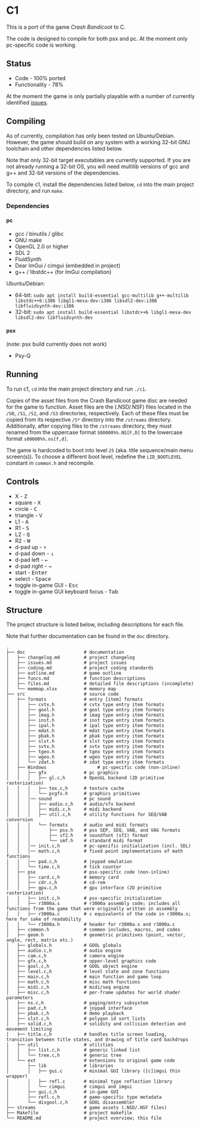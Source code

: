 # C1 #

This is a port of the game *Crash Bandicoot* to C.

The code is designed to compile for both psx and pc. At the moment only pc-specific code is working.

## Status ##

- Code - 100% ported
- Functionality - 78%

At the moment the game is only partially playable with a number of currently identified [issues](doc/issues.md).

## Compiling ##

As of currently, compilation has only been tested on Ubuntu/Debian. However, the game should build on any system with a working 32-bit GNU toolchain and other dependencies listed below.

Note that only 32-bit target executables are currently supported. If you are not already running a 32-bit OS, you will need multilib versions of gcc and g++ and 32-bit versions of the dependencies.

To compile c1, install the dependencies listed below, `cd` into the main project directory, and run `make`.

### Dependencies ###

#### pc ####
- gcc / binutils / glibc
- GNU make
- OpenGL 2.0 or higher
- SDL 2
- FluidSynth
- Dear ImGui / cimgui (embedded in project)
- g++ / libstdc++ (for ImGui compilation)

Ubuntu/Debian:

- 64-bit: `sudo apt install build-essential gcc-multilib g++-multilib libstdc++6:i386 libgl1-mesa-dev:i386 libsdl2-dev:i386 libfluidsynth-dev:i386`
- 32-bit: `sudo apt install build-essential libstdc++6 libgl1-mesa-dev libsdl2-dev libfluidsynth-dev`

#### psx ####
(note: psx build currently does not work)

- Psy-Q

## Running ##

To run c1, `cd` into the main project directory and run `./c1`.

Copies of the asset files from the Crash Bandicoot game disc are needed for the game to function. Asset files are the (.NSD/.NSF) files located in the `/S0`, `/S1`, `/S2`, and `/S3` directories, respectively. Each of these files must be copied from its respective `/S*` directory into the `/streams` directory. Additionally, after copying files to the `/streams` directory, they must renamed from the uppercase format `S00000%%.NS[F,D]` to the lowercase format `s00000%%.ns[f,d]`.

The game is hardcoded to boot into level `25` (aka. title sequence/main menu screen(s)). To choose a different boot level, redefine the `LID_BOOTLEVEL` constant in `common.h` and recompile.

## Controls ##

- X - <kbd>Z</kbd>
- square - <kbd>X</kbd>
- circle - <kbd>C</kbd>
- triangle - <kbd>V</kbd>
- L1 - <kbd>A</kbd>
- R1 - <kbd>S</kbd>
- L2 - <kbd>Q</kbd>
- R2 - <kbd>W</kbd>
- d-pad up - <kbd>&#8593;</kbd>
- d-pad down - <kbd>&#8595;</kbd>
- d-pad left - <kbd>&#8592;</kbd>
- d-pad right - <kbd>&#8594;</kbd>
- start - <kbd>Enter</kbd>
- select - <kbd>Space</kbd>
- toggle in-game GUI - <kbd>Esc</kbd>
- toggle in-game GUI keyboard focus - <kbd>Tab</kbd>

## Structure ##
The project structure is listed below, including descriptions for each file.

Note that further documentation can be found in the `doc` directory.
```
.
├── doc                      # documentation
│   ├── changelog.md         # project changelog
│   ├── issues.md            # project issues
│   ├── coding.md            # project coding standards
│   ├── outline.md           # game outline
│   ├── funcs.md             # function descriptions
│   ├── files.md             # detailed file descriptions (incomplete)
│   └── memmap.xlsx          # memory map
├── src                      # source code
│   ├── formats              # entry [item] formats
│   │   ├── cvtx.h           # cvtx type entry item formats
│   │   ├── gool.h           # gool type entry item formats
│   │   ├── imag.h           # imag type entry item formats
│   │   ├── inst.h           # inst type entry item formats
│   │   ├── ipal.h           # ipal type entry item formats
│   │   ├── mdat.h           # mdat type entry item formats
│   │   ├── pbak.h           # pbak type entry item formats
│   │   ├── slst.h           # slst type entry item formats
│   │   ├── svtx.h           # svtx type entry item formats
│   │   ├── tgeo.h           # tgeo type entry item formats
│   │   ├── wgeo.h           # wgeo type entry item formats
│   │   └── zdat.h           # zdat type entry item formats
│   ├── Windows                   # pc-specific code (non-inline)
│   │   ├── gfx              # pc graphics
│   │   │   ├── gl.c,h       # OpenGL backend (2D primitive rasterization)
│   │   │   ├── tex.c,h      # texture cache
│   │   │   └── pcgfx.h      # graphics primitives
│   │   │── sound            # pc sound
│   │   │   ├── audio.c,h    # audio/sfx backend
│   │   │   ├── midi.c,h     # midi backend
│   │   │   ├── util.c,h     # utility functions for SEQ/VAB conversion
│   │   │   └── formats      # audio and midi formats
│   │   │       ├── psx.h    # psx SEP, SEQ, VAB, and VAG formats
│   │   │       ├── sf2.h    # soundfont (sf2) format
│   │   │       └── smf.h    # standard midi format
│   │   │── init.c,h         # pc-specific initialization (incl. SDL)
│   │   │── math.c,h         # fixed point implementations of math functions
│   │   │── pad.c,h          # joypad emulation
│   │   └── time.c,h         # tick counter
│   ├── psx                  # psx-specific code (non-inline)
│   │   ├── card.c,h         # memory card
│   │   ├── cdr.c,h          # cd-rom
│   │   ├── gpu.c,h          # gpu interface (2D primitive rasterization)
│   │   ├── init.c,h         # psx-specific initialization
│   │   ├── r3000a.s         # r3000a assembly code; includes all functions from the game that were originally written in assembly
│   │   ├── r3000a.c         # c equivalents of the code in r3000a.s; here for sake of readability
│   │   └── r3000a.h         # header for r3000a.s and r3000a.c
│   ├── common.h             # common includes, macros, and codes
│   ├── geom.h               # geometric primitives (point, vector, angle, rect, matrix etc.)
│   ├── globals.h            # GOOL globals
│   ├── audio.c,h            # audio engine
│   ├── cam.c,h              # camera engine
│   ├── gfx.c,h              # upper-level graphics code
│   ├── gool.c,h             # GOOL object engine
│   ├── level.c,h            # level state and zone functions
│   ├── main.c,h             # main function and game loop
│   ├── math.c,h             # misc math functions
│   ├── midi.c,h             # midi/seq engine
│   ├── misc.c,h             # per-frame updates for world shader parameters
│   ├── ns.c,h               # paging/entry subsystem
│   ├── pad.c,h              # joypad interface
│   ├── pbak.c,h             # demo playback
│   ├── slst.c,h             # polygon id sort lists
│   ├── solid.c,h            # solidity and collision detection and movement limiting
│   ├── title.c,h            # handles title screen loading, transition between title states, and drawing of title card backdrops
│   ├── util                 # utilities
│   │   ├── list.c,h         # generic linked list
│   │   └── tree.c,h         # generic tree
│   └── ext                  # extensions to original game code
│       ├── lib              # libraries
│       │   ├── gui.c        # minimal GUI library ([c]imgui thin wrapper)
│       │   ├── refl.c       # minimal type reflection library
│       │   └── cimgui       # cimgui and imgui
│       ├── gui.c,h          # in-game GUI
│       ├── refl.c,h         # game-specific type metadata
│       └── disgool.c,h      # GOOL disassembler
├── streams                  # game assets (.NSD/.NSF files)
├── Makefile                 # project makefile
└── README.md                # project overview; this file
```
